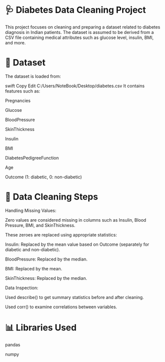 # 🩺 Diabetes Data Cleaning Project
This project focuses on cleaning and preparing a dataset related to diabetes diagnosis in Indian patients. The dataset is assumed to be derived from a CSV file containing medical attributes such as glucose level, insulin, BMI, and more.

# 📂 Dataset
The dataset is loaded from:

swift
Copy
Edit
C:/Users/NoteBook/Desktop/diabetes.csv
It contains features such as:

Pregnancies

Glucose

BloodPressure

SkinThickness

Insulin

BMI

DiabetesPedigreeFunction

Age

Outcome (1: diabetic, 0: non-diabetic)

# 🧹 Data Cleaning Steps
Handling Missing Values:

Zero values are considered missing in columns such as Insulin, Blood Pressure, BMI, and SkinThickness.

These zeroes are replaced using appropriate statistics:

Insulin: Replaced by the mean value based on Outcome (separately for diabetic and non-diabetic).

BloodPressure: Replaced by the median.

BMI: Replaced by the mean.

SkinThickness: Replaced by the median.

Data Inspection:

Used describe() to get summary statistics before and after cleaning.

Used corr() to examine correlations between variables.

# 📊 Libraries Used
pandas

numpy

